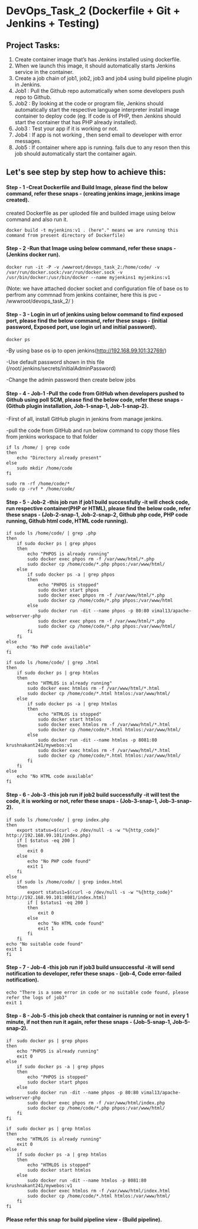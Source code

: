 # DevOps_Task_2 (Dockerfile + Git + Jenkins + Testing)

## Project Tasks:
1. Create container image that’s has Jenkins installed using dockerfile.
2. When we launch this image, it should automatically starts Jenkins service in the container.
3. Create a job chain of job1, job2, job3 and job4 using build pipeline plugin in Jenkins.
4. Job1 : Pull the Github repo automatically when some developers push repo to Github.
5. Job2 : By looking at the code or program file, Jenkins should automatically start the respective language interpreter install image container to deploy code (eg. If code is of PHP, then Jenkins should start the container that has PHP already installed).
6. Job3 : Test your app if it is working or not.
7. Job4 : If app is not working , then send email to developer with error messages.
8. Job5 : If container where app is running. fails due to any reson then this job should automatically start the container again.

## Let's see step by step how to achieve this:

#### Step - 1 -Creat Dockerfile and Build Image, please find the below command, refer these snaps - (creating jenkins image, jenkins image created).
created Dockerfile as per uploded file and builded image using below command and also run it.
```
docker build -t myjenkins:v1 . (here"." means we are running this command from present directory of Dockerfile)
```

#### Step - 2 -Run that Image using below command, refer these snaps - (Jenkins docker run).
```
docker run -it -P -v /wwwroot/devops_task_2:/home/code/ -v /var/run/docker.sock:/var/run/docker.sock -v /usr/bin/docker:/usr/bin/docker --name myjenkins1 myjenkins:v1 
```
(Note: we have attached docker socket and configuration file of base os to perfrom any commnad from jenkins container, here this is pvc - /wwwroot/devops_task_2/ )

#### Step - 3 - Login in url of jenkins using below command to find exposed port, please find the below command, refer these snaps - (initial password, Exposed port, use login url and initial password).
```
docker ps
```
-By using base os ip to open jenkins(http://192.168.99.101:32769/)

-Use default password shown in this file (/root/.jenkins/secrets/initialAdminPassword) 

-Change the admin password then create below jobs

#### Step - 4 - Job-1 -Pull the code from GitHub when developers pushed to Github using poll SCM, please find the below code, refer these snaps - (Github plugin installation, Job-1-snap-1, Job-1-snap-2).
-First of all, install GitHub plugin in jenkins from manage jenkins.

-pull the code from GitHub and run below command to copy those files from jenkins workspace to that folder
```
if ls /home/ | grep code
then
	echo "Directory already present"
else
	sudo mkdir /home/code
fi

sudo rm -rf /home/code/*
sudo cp -rvf * /home/code/
```

#### Step - 5 - Job-2 -this job run if job1 build successfully -it will check code, run respective container(PHP or HTML), please find the below code, refer these snaps - (Job-2-snap-1, Job-2-snap-2, Github php code, PHP code running, Github html code, HTML code running).

```
if sudo ls /home/code/ | grep .php
then
	if sudo docker ps | grep phpos
	then
		echo "PHPOS is already running"
		sudo docker exec phpos rm -f /var/www/html/*.php
		sudo docker cp /home/code/*.php phpos:/var/www/html/
	else
		if sudo docker ps -a | grep phpos
		then
			echo "PHPOS is stopped"
			sudo docker start phpos
			sudo docker exec phpos rm -f /var/www/html/*.php
			sudo docker cp /home/code/*.php phpos:/var/www/html
		else
			sudo docker run -dit --name phpos -p 80:80 vimal13/apache-webserver-php
			sudo docker exec phpos rm -f /var/www/html/*.php
			sudo docker cp /home/code/*.php phpos:/var/www/html/
		fi
	fi
else
	echo "No PHP code available"
fi
```
```
if sudo ls /home/code/ | grep .html
then
	if sudo docker ps | grep htmlos
	then
		echo "HTMLOS is already running"
		sudo docker exec htmlos rm -f /var/www/html/*.html
		sudo docker cp /home/code/*.html htmlos:/var/www/html/
	else
		if sudo docker ps -a | grep htmlos
		then
			echo "HTMLOS is stopped"
			sudo docker start htmlos
			sudo docker exec htmlos rm -f /var/www/html/*.html
			sudo docker cp /home/code/*.html htmlos:/var/www/html/
		else
			sudo docker run -dit --name htmlos -p 8081:80 krushnakant241/mywebos:v1
			sudo docker exec htmlos rm -f /var/www/html/*.html
			sudo docker cp /home/code/*.html htmlos:/var/www/html/
		fi
	fi
else
	echo "No HTML code available"
fi
```

#### Step - 6 - Job-3 -this job run if job2 build successfully -it will test the code, it is working or not, refer these snaps - (Job-3-snap-1, Job-3-snap-2).

```
if sudo ls /home/code/ | grep index.php
then
	export status=$(curl -o /dev/null -s -w "%{http_code}" http://192.168.99.101/index.php)
	if [ $status -eq 200 ]
	then
		exit 0
	else
		echo "No PHP code found"
		exit 1
	fi
else
	if sudo ls /home/code/ | grep index.html
	then
		export status1=$(curl -o /dev/null -s -w "%{http_code}" http://192.168.99.101:8081/index.html)
		if [ $status1 -eq 200 ]
		then
			exit 0
		else
			echo "No HTML code found"
			exit 1
		fi
	fi
echo "No suitable code found"
exit 1
fi
```

#### Step - 7 - Job-4 -this job run if job3 build unsuccessful -it will send notification to developer, refer these snaps - (job-4, Code error-failed notification).
```
echo "There is a some error in code or no suitable code found, please refer the logs of job3"
exit 1
```

#### Step - 8 - Job-5 -this job check that container is running or not in every 1 minute, if not then run it again, refer these snaps - (Job-5-snap-1, Job-5-snap-2).

```
if  sudo docker ps | grep phpos
then
	echo "PHPOS is already running"
	exit 0
else
	if sudo docker ps -a | grep phpos
	then
		echo "PHPOS is stopped"
		sudo docker start phpos
	else
		sudo docker run -dit --name phpos -p 80:80 vimal13/apache-webserver-php
		sudo docker exec phpos rm -f /var/www/html/index.php
		sudo docker cp /home/code/*.php phpos:/var/www/html/
	fi
fi
```
```
if  sudo docker ps | grep htmlos
then
	echo "HTMLOS is already running"
	exit 0
else
	if sudo docker ps -a | grep htmlos
	then
		echo "HTMLOS is stopped"
		sudo docker start htmlos
	else
		sudo docker run -dit --name htmlos -p 8081:80 krushnakant241/mywebos:v1
		sudo docker exec htmlos rm -f /var/www/html/index.html
		sudo docker cp /home/code/*.html htmlos:/var/www/html/
	fi
fi
```

#### Please refer this snap for build pipeline view - (Build pipeline).
